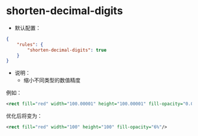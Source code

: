 # shorten-decimal-digits

* 默认配置：
```json
{
	"rules": {
		"shorten-decimal-digits": true
	}
}
```
* 说明：
	* 缩小不同类型的数值精度

例如：
```xml
<rect fill="red" width="100.00001" height="100.00001" fill-opacity="0.05999"/>
```

优化后将变为：
```xml
<rect fill="red" width="100" height="100" fill-opacity="6%"/>
```

